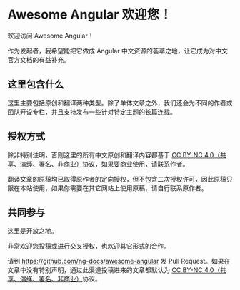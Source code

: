 # Awesome Angular 欢迎您！

欢迎访问 Awesome Angular！

作为发起者，我希望能把它做成 Angular 中文资源的荟萃之地，让它成为对中文官方文档的有益补充。

## 这里包含什么

这里主要包括原创和翻译两种类型。除了单体文章之外，我们还会为不同的作者或团队开设专栏，并且支持发布一些针对特定主题的长篇连载。

## 授权方式

除非特别注明，否则这里的所有中文原创和翻译内容都基于 [CC BY-NC 4.0（共享、演绎、署名、非商业）](https://creativecommons.org/licenses/by-nc/4.0/deed.zh)协议，如果要商业使用，请联系作者。

翻译文章的原稿均已取得原作者的定向授权，但不包含二次授权许可，因此原稿只限在本站使用，如果你需要在其它网站上使用原稿，请自行联系原作者。

## 共同参与

这里是开放之地。

非常欢迎您投稿或进行交叉授权，也欢迎其它形式的合作。

请到 <https://github.com/ng-docs/awesome-angular> 发 Pull Request。如果在文章中没有特别声明，通过此渠道投稿进来的文章都默认为 [CC BY-NC 4.0（共享、演绎、署名、非商业）](https://creativecommons.org/licenses/by-nc/4.0/deed.zh)协议。

